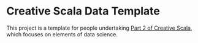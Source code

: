 # Creative Scala Data Template

This project is a template for people undertaking [Part 2 of Creative Scala][part-2], which focuses on elements of data science.


[part-2]: https://www.creativescala.org/creative-scala/part-two-introduction.html
